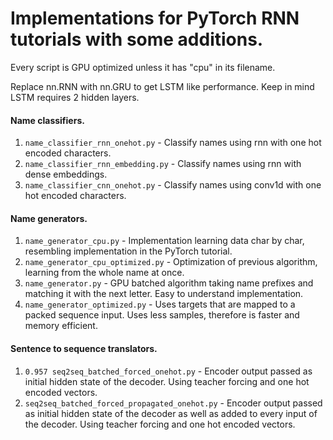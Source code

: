 # Implementations for PyTorch RNN tutorials with some additions.


Every script is GPU optimized unless it has "cpu" in its filename.

Replace nn.RNN with nn.GRU to get LSTM like performance. Keep in mind LSTM requires 2 hidden layers.


#### Name classifiers.
1. `name_classifier_rnn_onehot.py` - Classify names using rnn with one hot encoded characters.
2. `name_classifier_rnn_embedding.py` - Classify names using rnn with dense embeddings.
3. `name_classifier_cnn_onehot.py` - Classify names using conv1d with one hot encoded characters.

#### Name generators.
1. `name_generator_cpu.py` - Implementation learning data char by char, resembling implementation in the PyTorch tutorial.
2. `name_generator_cpu_optimized.py` - Optimization of previous algorithm, learning from the whole name at once.
3. `name_generator.py` - GPU batched algorithm taking name prefixes and matching it with the next letter. Easy to understand implementation.
4. `name_generator_optimized.py` - Uses targets that are mapped to a packed sequence input. Uses less samples, therefore is faster and memory efficient.

#### Sentence to sequence translators.
1. `0.957 seq2seq_batched_forced_onehot.py` - Encoder output passed as initial hidden state of the decoder. Using teacher forcing and one hot encoded vectors.
2. `seq2seq_batched_forced_propagated_onehot.py` - Encoder output passed as initial hidden state of the decoder as well as added to every input of the decoder. Using teacher forcing and one hot encoded vectors.

